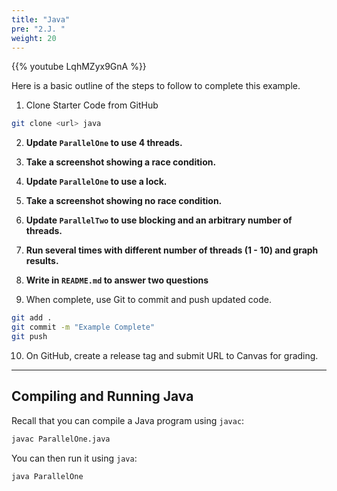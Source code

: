 ```yaml
---
title: "Java"
pre: "2.J. "
weight: 20
---
```


{{% youtube LqhMZyx9GnA %}}

Here is a basic outline of the steps to follow to complete this example.

1. Clone Starter Code from GitHub

```bash
git clone <url> java
```

2. **Update `ParallelOne` to use 4 threads.**
3. **Take a screenshot showing a race condition.**
4. **Update `ParallelOne` to use a lock.**
5. **Take a screenshot showing no race condition.**
6. **Update `ParallelTwo` to use blocking and an arbitrary number of threads.**
7. **Run several times with different number of threads (1 - 10) and graph results.**
8. **Write in `README.md` to answer two questions**

9. When complete, use Git to commit and push updated code. 

```bash
git add .
git commit -m "Example Complete"
git push
```

10. On GitHub, create a release tag and submit URL to Canvas for grading. 

---

## Compiling and Running Java

Recall that you can compile a Java program using `javac`:

```bash
javac ParallelOne.java
```

You can then run it using `java`:

```bash
java ParallelOne
```